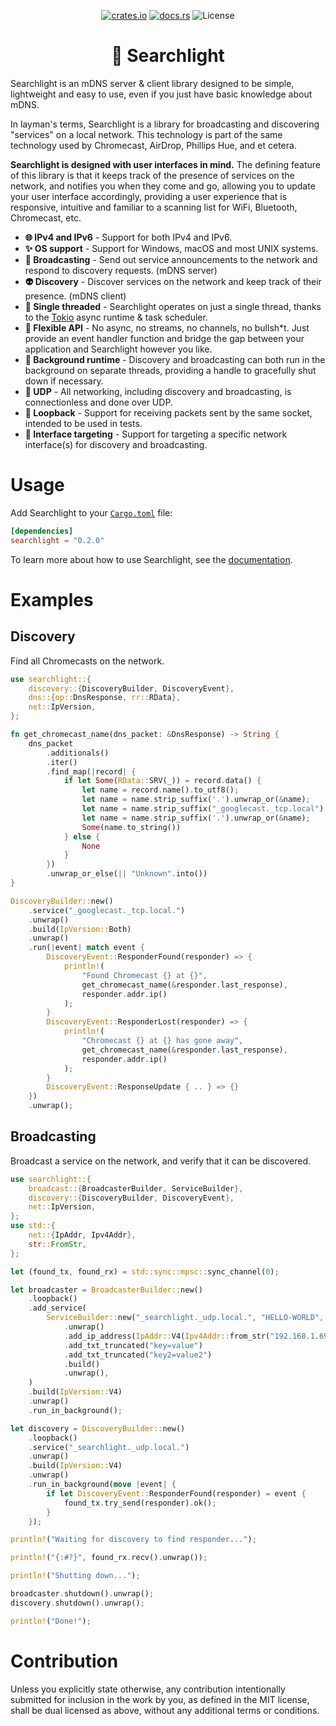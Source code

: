 <p align="center">
	<a href="https://crates.io/crates/searchlight"><img alt="crates.io" src="https://img.shields.io/crates/v/searchlight.svg"/></a>
	<a href="https://docs.rs/searchlight/"><img alt="docs.rs" src="https://docs.rs/searchlight/badge.svg"/></a>
	<img alt="License" src="https://img.shields.io/crates/l/searchlight"/>
</p>

<h1 align="center">📡 Searchlight</h1>

Searchlight is an mDNS server & client library designed to be simple, lightweight and easy to use,
even if you just have basic knowledge about mDNS.

In layman's terms, Searchlight is a library for broadcasting and discovering "services" on a local network.
This technology is part of the same technology used by Chromecast, AirDrop, Phillips Hue, and et cetera.

**Searchlight is designed with user interfaces in mind.**
The defining feature of this library is that it keeps track of the presence of services on the network,
and notifies you when they come and go, allowing you to update your user interface accordingly,
providing a user experience that is responsive, intuitive and familiar to a scanning list for
WiFi, Bluetooth, Chromecast, etc.

- **🌐 IPv4 and IPv6** - Support for both IPv4 and IPv6.
- **✨ OS support** - Support for Windows, macOS and most UNIX systems.
- **📡 Broadcasting** - Send out service announcements to the network and respond to discovery requests. (mDNS server)
- **👽 Discovery** - Discover services on the network and keep track of their presence. (mDNS client)
- **🧵 Single threaded** - Searchlight operates on just a single thread, thanks to the [Tokio](https://tokio.rs/) async runtime & task scheduler.
- **🤸 Flexible API** - No async, no streams, no channels, no bullsh*t. Just provide an event handler function and bridge the gap between your application and Searchlight however you like.
- **👻 Background runtime** - Discovery and broadcasting can both run in the background on separate threads, providing a handle to gracefully shut down if necessary.
- **📨 UDP** - All networking, including discovery and broadcasting, is connectionless and done over UDP.
- **🔁 Loopback** - Support for receiving packets sent by the same socket, intended to be used in tests.
- **🎯 Interface targeting** - Support for targeting a specific network interface(s) for discovery and broadcasting.

# Usage

Add Searchlight to your [`Cargo.toml`](https://doc.rust-lang.org/cargo/reference/manifest.html) file:

```toml
[dependencies]
searchlight = "0.2.0"
```

To learn more about how to use Searchlight, see the [documentation](https://docs.rs/searchlight/).

# Examples

## Discovery

Find all Chromecasts on the network.

```rust
use searchlight::{
    discovery::{DiscoveryBuilder, DiscoveryEvent},
    dns::{op::DnsResponse, rr::RData},
    net::IpVersion,
};

fn get_chromecast_name(dns_packet: &DnsResponse) -> String {
    dns_packet
        .additionals()
        .iter()
        .find_map(|record| {
            if let Some(RData::SRV(_)) = record.data() {
                let name = record.name().to_utf8();
                let name = name.strip_suffix('.').unwrap_or(&name);
                let name = name.strip_suffix("_googlecast._tcp.local").unwrap_or(&name);
                let name = name.strip_suffix('.').unwrap_or(&name);
                Some(name.to_string())
            } else {
                None
            }
        })
        .unwrap_or_else(|| "Unknown".into())
}

DiscoveryBuilder::new()
    .service("_googlecast._tcp.local.")
    .unwrap()
    .build(IpVersion::Both)
    .unwrap()
    .run(|event| match event {
        DiscoveryEvent::ResponderFound(responder) => {
            println!(
                "Found Chromecast {} at {}",
                get_chromecast_name(&responder.last_response),
                responder.addr.ip()
            );
        }
        DiscoveryEvent::ResponderLost(responder) => {
            println!(
                "Chromecast {} at {} has gone away",
                get_chromecast_name(&responder.last_response),
                responder.addr.ip()
            );
        }
        DiscoveryEvent::ResponseUpdate { .. } => {}
    })
    .unwrap();
```

## Broadcasting

Broadcast a service on the network, and verify that it can be discovered.

```rust
use searchlight::{
    broadcast::{BroadcasterBuilder, ServiceBuilder},
    discovery::{DiscoveryBuilder, DiscoveryEvent},
    net::IpVersion,
};
use std::{
    net::{IpAddr, Ipv4Addr},
    str::FromStr,
};

let (found_tx, found_rx) = std::sync::mpsc::sync_channel(0);

let broadcaster = BroadcasterBuilder::new()
    .loopback()
    .add_service(
        ServiceBuilder::new("_searchlight._udp.local.", "HELLO-WORLD", 1234)
            .unwrap()
            .add_ip_address(IpAddr::V4(Ipv4Addr::from_str("192.168.1.69").unwrap()))
            .add_txt_truncated("key=value")
            .add_txt_truncated("key2=value2")
            .build()
            .unwrap(),
    )
    .build(IpVersion::V4)
    .unwrap()
    .run_in_background();

let discovery = DiscoveryBuilder::new()
    .loopback()
    .service("_searchlight._udp.local.")
    .unwrap()
    .build(IpVersion::V4)
    .unwrap()
    .run_in_background(move |event| {
        if let DiscoveryEvent::ResponderFound(responder) = event {
            found_tx.try_send(responder).ok();
        }
    });

println!("Waiting for discovery to find responder...");

println!("{:#?}", found_rx.recv().unwrap());

println!("Shutting down...");

broadcaster.shutdown().unwrap();
discovery.shutdown().unwrap();

println!("Done!");
```

# Contribution

Unless you explicitly state otherwise, any contribution intentionally submitted for inclusion in the work by you, as defined in the MIT license, shall be dual licensed as above, without any additional terms or conditions.
